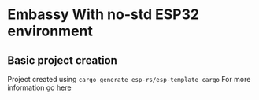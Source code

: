 # Embassy With no-std ESP32 environment

## Basic project creation

Project created using `cargo generate esp-rs/esp-template cargo`
For more information go [here](https://github.com/esp-rs/esp-template)
